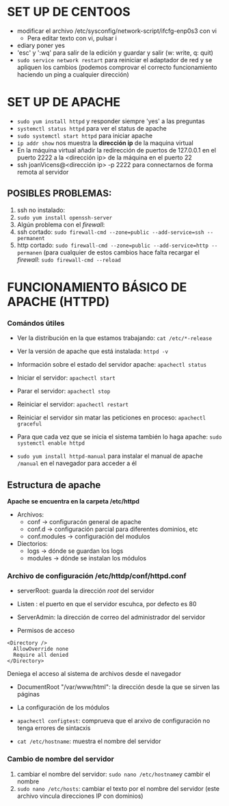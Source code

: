 # SET UP DE CENTOOS

- modificar el archivo /etc/sysconfig/network-script/ifcfg-enp0s3 con vi
  - Pera editar texto con vi, pulsar i
- ediary poner yes
- 'esc' y ':wq' para salir de la edición y guardar y salir (w: write, q: quit)
- `sudo service network restart` para reiniciar el adaptador de red y se apliquen los cambios
(podemos comprovar el correcto funcionamiento haciendo un ping a cualquier dirección)

# SET UP DE APACHE

- `sudo yum install httpd` y responder siempre 'yes' a las preguntas
- `systemctl status httpd` para ver el status de apache
- `sudo systemctl start httpd` para iniciar apache
- `ip addr show` nos muestra la **dirección ip** de la maquina virtual
- En la máquina virtual añadir la redirección de puertos de 127.0.0.1 en el puerto 2222 a la <dirección ip> de la máquina en el puerto 22
- ssh joanVicens@<dirección ip> -p 2222 para connectarnos de forma remota al servidor

## POSIBLES PROBLEMAS:
 1. ssh no instalado:
  1. `sudo yum install openssh-server`
 2. Algún problema con el *firewall*:
  1. ssh cortado: `sudo firewall-cmd --zone=public --add-service=ssh --permanent`
  2. http cortado: `sudo firewall-cmd --zone=public --add-service=http --permanen`
  (para cualquier de estos cambios hace falta recargar el *firewall*: `sudo firewall-cmd --reload`

# FUNCIONAMIENTO BÁSICO DE APACHE (HTTPD)

### Comándos útiles
  - Ver la distribución en la que estamos trabajando: `cat /etc/*-release`
  - Ver la versión de apache que está instalada: `httpd -v`
  - Información sobre el estado del servidor apache: `apachectl status`
  - Iniciar el servidor: `apachectl start`
  - Parar el servidor: `apachectl stop`
  - Reiniciar el servidor: `apachectl restart`
  - Reiniciar el servidor sin matar las peticiones en proceso: `apachectl graceful`
  
 - Para que cada vez que se inicia el sistema también lo haga apache: `sudo systemctl enable httpd`
 - `sudo yum install httpd-manual` para instalar el manual de apache `/manual` en el navegador para acceder a él 
 
## Estructura de apache

**Apache se encuentra en la carpeta /etc/httpd**

* Archivos: 
  * conf -> configuracón general de apache
  * conf.d -> configuración parcial para diferentes dominios, etc
  * conf.modules -> configuración del modulos
* Diectorios:
  * logs -> dónde se guardan los logs
  * modules -> dónde se instalan los módulos


### Archivo de configuración /etc/httdp/conf/httpd.conf

* serverRoot: guarda la dirección *root* del servidor
* Listen <num>: el puerto en que el servidor escuhca, por defecto es 80
* ServerAdmin: la dirección de correo del administrador del servidor

* Permisos de acceso
```
<Directory />
  AllowOverride none
  Require all denied
</Directory>
```
  Deniega el acceso al sistema de archivos desde el navegador

* DocumentRoot "/var/www/html": la dirección desde la que se sirven las páginas

* *<IfModule />* La configuración de los módulos

* `apachectl configtest`: comprueva que el arxivo de configuración no tenga errores de sintacxis

* `cat /etc/hostname`: muestra el nombre del servidor

### Cambio de nombre del servidor
 
 1. cambiar el nombre del servidor: `sudo nano /etc/hostname`y cambir el nombre
 2. `sudo nano /etc/hosts`: cambiar el texto por el nombre del servidor (este archivo vincula direcciones IP con dominios)
